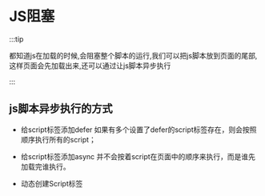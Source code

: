 # JS阻塞

:::tip

都知道js在加载的时候,会阻塞整个脚本的运行,我们可以把js脚本放到页面的尾部,这样页面会先加载出来,还可以通过让js脚本异步执行

:::


## js脚本异步执行的方式

* 给script标签添加defer 如果有多个设置了defer的script标签存在，则会按照顺序执行所有的script；

* 给script标签添加async 并不会按着script在页面中的顺序来执行，而是谁先加载完谁执行。

* 动态创建Script标签